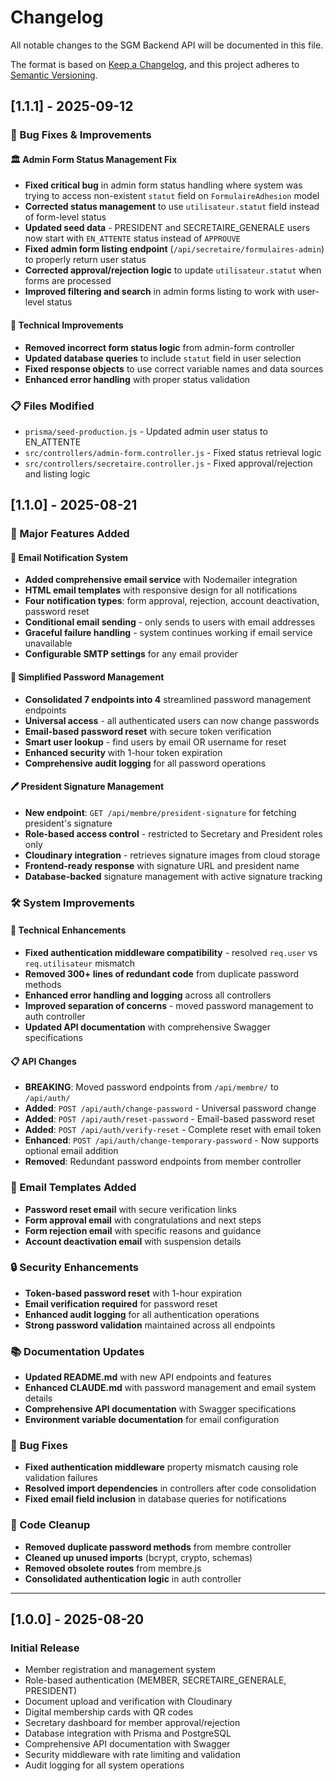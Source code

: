 # Changelog

All notable changes to the SGM Backend API will be documented in this file.

The format is based on [Keep a Changelog](https://keepachangelog.com/en/1.0.0/),
and this project adheres to [Semantic Versioning](https://semver.org/spec/v2.0.0.html).

## [1.1.1] - 2025-09-12

### 🔧 Bug Fixes & Improvements

#### 🏛️ Admin Form Status Management Fix
- **Fixed critical bug** in admin form status handling where system was trying to access non-existent `statut` field on `FormulaireAdhesion` model
- **Corrected status management** to use `utilisateur.statut` field instead of form-level status
- **Updated seed data** - PRESIDENT and SECRETAIRE_GENERALE users now start with `EN_ATTENTE` status instead of `APPROUVE`
- **Fixed admin form listing endpoint** (`/api/secretaire/formulaires-admin`) to properly return user status
- **Corrected approval/rejection logic** to update `utilisateur.statut` when forms are processed
- **Improved filtering and search** in admin forms listing to work with user-level status

#### 🎯 Technical Improvements
- **Removed incorrect form status logic** from admin-form controller
- **Updated database queries** to include `statut` field in user selection
- **Fixed response objects** to use correct variable names and data sources
- **Enhanced error handling** with proper status validation

### 📋 Files Modified
- `prisma/seed-production.js` - Updated admin user status to EN_ATTENTE
- `src/controllers/admin-form.controller.js` - Fixed status retrieval logic
- `src/controllers/secretaire.controller.js` - Fixed approval/rejection and listing logic

## [1.1.0] - 2025-08-21

### 🎉 Major Features Added

#### 📧 Email Notification System
- **Added comprehensive email service** with Nodemailer integration
- **HTML email templates** with responsive design for all notifications
- **Four notification types**: form approval, rejection, account deactivation, password reset
- **Conditional email sending** - only sends to users with email addresses
- **Graceful failure handling** - system continues working if email service unavailable
- **Configurable SMTP settings** for any email provider

#### 🔄 Simplified Password Management
- **Consolidated 7 endpoints into 4** streamlined password management endpoints
- **Universal access** - all authenticated users can now change passwords
- **Email-based password reset** with secure token verification
- **Smart user lookup** - find users by email OR username for reset
- **Enhanced security** with 1-hour token expiration
- **Comprehensive audit logging** for all password operations

#### 🖊️ President Signature Management
- **New endpoint**: `GET /api/membre/president-signature` for fetching president's signature
- **Role-based access control** - restricted to Secretary and President roles only
- **Cloudinary integration** - retrieves signature images from cloud storage
- **Frontend-ready response** with signature URL and president name
- **Database-backed** signature management with active signature tracking

### 🛠️ System Improvements

#### 🔧 Technical Enhancements
- **Fixed authentication middleware compatibility** - resolved `req.user` vs `req.utilisateur` mismatch
- **Removed 300+ lines of redundant code** from duplicate password methods
- **Enhanced error handling and logging** across all controllers
- **Improved separation of concerns** - moved password management to auth controller
- **Updated API documentation** with comprehensive Swagger specifications

#### 📋 API Changes
- **BREAKING**: Moved password endpoints from `/api/membre/` to `/api/auth/`
- **Added**: `POST /api/auth/change-password` - Universal password change
- **Added**: `POST /api/auth/reset-password` - Email-based password reset
- **Added**: `POST /api/auth/verify-reset` - Complete reset with email token
- **Enhanced**: `POST /api/auth/change-temporary-password` - Now supports optional email addition
- **Removed**: Redundant password endpoints from member controller

### 📧 Email Templates Added
- **Password reset email** with secure verification links
- **Form approval email** with congratulations and next steps
- **Form rejection email** with specific reasons and guidance
- **Account deactivation email** with suspension details

### 🔒 Security Enhancements
- **Token-based password reset** with 1-hour expiration
- **Email verification required** for password reset
- **Enhanced audit logging** for all authentication operations
- **Strong password validation** maintained across all endpoints

### 📚 Documentation Updates
- **Updated README.md** with new API endpoints and features
- **Enhanced CLAUDE.md** with password management and email system details
- **Comprehensive API documentation** with Swagger specifications
- **Environment variable documentation** for email configuration

### 🐛 Bug Fixes
- **Fixed authentication middleware** property mismatch causing role validation failures
- **Resolved import dependencies** in controllers after code consolidation
- **Fixed email field inclusion** in database queries for notifications

### 🧹 Code Cleanup
- **Removed duplicate password methods** from membre controller
- **Cleaned up unused imports** (bcrypt, crypto, schemas)
- **Removed obsolete routes** from membre.js
- **Consolidated authentication logic** in auth controller

---

## [1.0.0] - 2025-08-20

### Initial Release
- Member registration and management system
- Role-based authentication (MEMBER, SECRETAIRE_GENERALE, PRESIDENT)
- Document upload and verification with Cloudinary
- Digital membership cards with QR codes
- Secretary dashboard for member approval/rejection
- Database integration with Prisma and PostgreSQL
- Comprehensive API documentation with Swagger
- Security middleware with rate limiting and validation
- Audit logging for all system operations